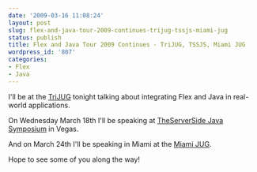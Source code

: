 ```yaml
---
date: '2009-03-16 11:08:24'
layout: post
slug: flex-and-java-tour-2009-continues-trijug-tssjs-miami-jug
status: publish
title: Flex and Java Tour 2009 Continues - TriJUG, TSSJS, Miami JUG
wordpress_id: '807'
categories:
- Flex
- Java
---
```


I'll be at the [TriJUG](http://trijug.org/meetinginfo.jsp?date=2009-03) tonight talking about integrating Flex and Java in real-world applications.

On Wednesday March 18th I'll be speaking at [TheServerSide Java Symposium](http://javasymposium.techtarget.com/html/frameworks.html#JWardFlex) in Vegas.

And on March 24th I'll be speaking in Miami at the [Miami JUG](http://miamijug.wordpress.com/2009/03/06/march-meeting/).

Hope to see some of you along the way!
